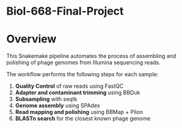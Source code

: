 # Biol-668-Final-Project

# Overview
This Snakemake pipeline automates the process of assembling and polishing of phage genomes from Illumina sequencing reads.

The workflow performs the following steps for each sample:

1. **Quality Control** of raw reads using FastQC
2. **Adapter and contaminant trimming** using BBDuk
3. **Subsampling** with seqtk
4. **Genome assembly** using SPAdes
5. **Read mapping and polishing** using BBMap + Pilon
6. **BLASTn search** for the closest known phage genome

